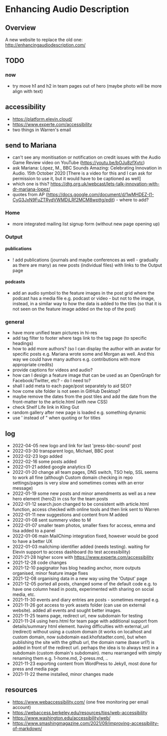 # Enhancing Audio Description
## Overview
A new website to replace the old one: http://enhancingaudiodescription.com/

## TODO
### now
- try move h1 and h2 in team pages out of hero (maybe photo will be more align with text)

## accessibility 
-  https://platform.elevin.cloud/
-  https://www.experte.com/accessibility
-  two things in Warren's email

## send to Mariana
- can't see any monitisation or notification on credit issues with the Audio Game Review video on YouTube (https://youtu.be/bOJu8zfXytc)
- ask Mariana: López, M., BBC Sounds Amazing: Celebrating Innovation in Audio. 15th October 2020 [There is a video for this and I can ask for permission to use it, but it would have to be captioned as well]
- which one is this? https://dtg.org.uk/webcast/lets-talk-innovation-with-dr-mariana-lopez/
- quotes from AP (https://docs.google.com/document/d/1wMHDEZ-I1-CyG3JxN9FuZTRydVWMDjLRf2MCM8wpttg/edit) - where to add?
  
### Home
- more integrated mailing list signup form (without new page opening up)

### Output
#### publications
- ! add publications (journals and maybe conferences as well - gradually as there are many) as new posts (individual files) with links to the Output page

#### podcasts
- add an audio symbol to the feature images in the post grid where the podcast has a media file e.g. podcast or video - but not to the image, instead, in a similar way to how the data is added to the tiles (so that it is not seen on the feature image added on the top of the post)

### general
- have more unified team pictures in hi-res
- add tag filter to footer where tags link to the tag page (to specific headings)
- how to add more authors? (so I can display the author with an avatar for specific posts e.g. Mariana wrote some and Morgan as well. And this way we could have many authors e.g. contributions with more appropriate credits)
- provide captions for videos and audio?
- how can I design a feature image that can be used as an OpenGraph for Facebook/Twitter, etc? - do I need to?
- shall I add meta to each page/post separately to aid SEO?
- how come site folder is not seen in GitHub Desktop?
- maybe remove the dates from the post tiles and add the date from the front-matter to the article.html (with new CSS)
- check Shelf Life link in Kling Gut
- random gallery after new page is loaded e.g. something dynamic
- use ' instead of " when quoting or for titles

## log
- 2022-04-05 new logo and link for last 'press-bbc-sound' post 
- 2022-03-30 transparent logo, Michael, BBC post
- 2022-02-23 logo added
- 2022-02-16 some posts added 
- 2022-01-21 added google analytics ID
- 2022-01-20 change all team pages, DNS switch, TSO help, SSL seems to work all fine (although Custom domain checking in repo settings/pages is very slow and sometimes comes with an error message)
- 2022-01-19 some new posts and minor amendments as well as a new hero element (hero2) in css for the team posts
- 2022-01-12 search.json changed to be consistent with article.html function, access checked with online tools and then link sent to Warren
- 2022-01-11 new suggestions and content from M added
- 2022-01-08 sent summery video to M
- 2022-01-07 smaller team photos, smaller fixes for access, emma and lisa added to a.panel
- 2022-01-06 main MailChimp integration fixed, however would be good to have a better UX
- 2022-01-03 mailchimp identifier added (needs testing).  waiting for Elevin support to access dashboard (to test accessibility)
- 2021-21-28 higher score with https://www.experte.com/accessibility
- 2021-12-28 code changes
- 2021-12-10 pagignator has blog heading anchor, more outputs organised, minor feature image fixes
- 2021-12-08 organising data in a new way using the 'Output' page
- 2021-12-05 ported all posts, changed some of the default code e.g. to have one column head in posts, experimented with sharing on social media, etc. 
- 2021-11-30 events and diary entries are posts - sometimes merged e.g. 
- 2021-11-26 got access to york assets folder (can use on external website).  added all events and sought better images. 
- 2021-11-25 teams page, redirect url, new subdomain for testing
- 2021-11-24 using hero.html for team page with additional support from details/summary html element.  having difficulties with external_url (redirect) without using a custom domain (it works on localhost and custom domain, now subdomain ead.khofstadter.com), but when publishing the site with the github url, the domain name (base url?) is added in front of the redirect url.  perhaps the idea is to always test in a subdomain (custom domain's subdomain).  menu rearranged with simply renaming them e.g. 1-home.md, 2-press.md, .. 
- 2021-11-23 exporting content from WordPress to Jekyll, most done for press and media page
- 2021-11-22 theme installed, minor changes made

## resources
- https://www.webaccessibility.com/ (one free monitoring per email account)
- https://webaccess.berkeley.edu/resources/tips/web-accessibility
- https://www.washington.edu/accessibility/web/
- https://www.smashingmagazine.com/2021/09/improving-accessibility-of-markdown/
